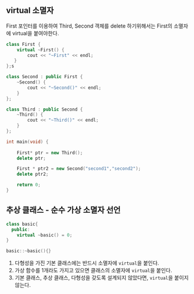 ## virtual 소멸자
First 포인터를 이용하여 Third, Second 객체를 delete 하기위해서는 First의 소멸자에 virtual을 붙여야한다.

``` cpp
class First {
    virtual ~First() {
        cout << "~First" << endl;
   }
};s

class Second : public First {
    ~Second() {
        cout << "~Second()" << endl;
    }
};

class Third : public Second {
    ~Third() {
        cout << "~Third()" << endl;
    }
};

int main(void) {
    
    First* ptr = new Third();
    delete ptr;

    First * ptr2 = new Second("second1","second2");
    delete ptr2;

    return 0;
}
```

## 추상 클래스 - 순수 가상 소멸자 선언
``` cpp
class basic{
  public:
    virtual ~basic() = 0;
}

basic::~basic(){}
```


1. 다형성을 가진 기본 클래스에는 반드시 소멸자에 `virtual`을 붙인다.
2. 가상 함수를 1개라도 가지고 있으면 클래스의 소멸자에 `virtual`을 붙인다.
3. 기본 클래스, 추상 클래스, 다형성을 갖도록 설계되지 않았다면, `virtual`을 붙이지 않는다.

